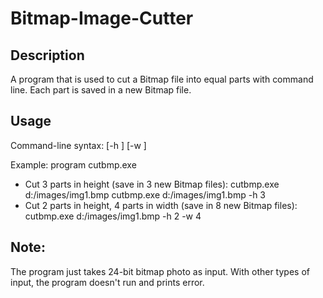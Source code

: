 # Bitmap-Image-Cutter

## Description
A program that is used to cut a Bitmap file into equal parts with command line. Each part is saved in a new Bitmap file.

## Usage
Command-line syntax:
<program> <file Bmp> [-h <parts in height>] [-w <parts in width>]

Example: program cutbmp.exe
  - Cut 3 parts in height (save in 3 new Bitmap files): cutbmp.exe d:/images/img1.bmp cutbmp.exe d:/images/img1.bmp -h 3
  - Cut 2 parts in height, 4 parts in width (save in 8 new Bitmap files): cutbmp.exe d:/images/img1.bmp -h 2 -w 4

## Note:
The program just takes 24-bit bitmap photo as input. With other types of input, the program doesn't run and prints error.
